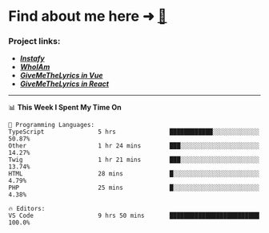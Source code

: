 # Find about me here ➜ [🧑](https://pauabella.dev)

### Project links:
- ***[Instafy](https://instafy.me)***
- ***[WhoIAm](https://pauabella.dev)***
- ***[GiveMeTheLyrics in Vue](https://lyrics.pauabella.dev)***
- ***[GiveMeTheLyrics in React](https://pauabella.dev/GiveMeTheLyrics)***

---
<!--START_SECTION:waka-->
📊 **This Week I Spent My Time On** 

```text
💬 Programming Languages: 
TypeScript               5 hrs               ████████████░░░░░░░░░░░░░   50.87% 
Other                    1 hr 24 mins        ███░░░░░░░░░░░░░░░░░░░░░░   14.27% 
Twig                     1 hr 21 mins        ███░░░░░░░░░░░░░░░░░░░░░░   13.74% 
HTML                     28 mins             █░░░░░░░░░░░░░░░░░░░░░░░░   4.79% 
PHP                      25 mins             █░░░░░░░░░░░░░░░░░░░░░░░░   4.38%

🔥 Editors: 
VS Code                  9 hrs 50 mins       █████████████████████████   100.0%

```


<!--END_SECTION:waka-->
